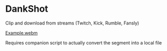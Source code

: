 # DankShot
Clip and download from streams (Twitch, Kick, Rumble, Fansly)

[Example.webm](https://github.com/Painketsu/DankShot/assets/11485235/8e2ba0a2-e5a4-471a-ad7e-42cdcbfd5b75)

Requires companion script to actually convert the segment into a local file
